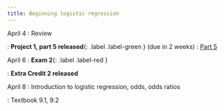 ```yaml
---
title: Beginning logistic regression
---
```


April 4
: Review

: **Project 1, part 5 released**{: .label .label-green } (due in 2 weeks)
  : [Part 5](https://sta112-s22.github.io/projects/project_1_part_5.html)

April 6
: **Exam 2**{: .label .label-red }

: **Extra Credit 2 released**

April 8
: Introduction to logistic regression, odds, odds ratios

: Textbook 9.1, 9.2